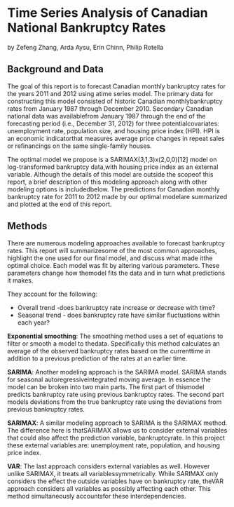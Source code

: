 Time Series Analysis of Canadian National Bankruptcy Rates
==========================================================

by Zefeng Zhang, Arda Aysu, Erin Chinn, Philip Rotella

Background and Data
-------------------

The goal of this report is to forecast Canadian monthly bankruptcy rates for the years 2011 and 2012 using atime series model. The primary data for constructing this model consisted of historic Canadian monthlybankruptcy rates from January 1987 through December 2010. Secondary Canadian national data was availablefrom January 1987 through the end of the forecasting period (i.e., December 31, 2012) for three potentialcovariates: unemployment rate, population size, and housing price index (HPI). HPI is an economic indicatorthat measures average price changes in repeat sales or refinancings on the same single-family houses.

The optimal model we propose is a SARIMAX(3,1,3)x(2,0,0)[12] model on log-transformed bankruptcy data,with housing price index as an external variable. Although the details of this model are outside the scopeof this report, a brief description of this modeling approach along with other modeling options is includedbelow. The predictions for Canadian monthly bankruptcy rate for 2011 to 2012 made by our optimal modelare summarized and plotted at the end of this report.

Methods
-------

There are numerous modeling approaches available to forecast bankruptcy rates. This report will summarizesome of the most common approaches, highlight the one used for our final model, and discuss what made itthe optimal choice. Each model was fit by altering various parameters. These parameters change how themodel fits the data and in turn what predictions it makes. 

They account for the following: 
* Overall trend -does bankruptcy rate increase or decrease with time?
* Seasonal trend - does bankruptcy rate have similar fluctuations within each year?

**Exponential smoothing**: The smoothing method uses a set of equations to filter or smooth a model to thedata. Specifically this method calculates an average of the observed bankruptcy rates based on the currenttime in addition to a previous prediction of the rates at an earlier time.

**SARIMA**: Another modeling approach is the SARIMA model. SARIMA stands for seasonal autoregressiveintegrated moving average. In essence the model can be broken into two main parts. The first part of thismodel predicts bankruptcy rate using previous bankruptcy rates. The second part models deviations from the true bankruptcy rate using the deviations from previous bankruptcy rates.

**SARIMAX**: A similar modeling approach to SARIMA is the SARIMAX method. The difference here is thatSARIMAX allows us to consider external variables that could also affect the prediction variable, bankruptcyrate. In this project these external variables are: unemployment rate, population, and housing price index.

**VAR**: The last approach considers external variables as well. However unlike SARIMAX, it treats all variablessymmetrically. While SARIMAX only considers the effect the outside variables have on bankruptcy rate, theVAR approach considers all variables as possibly affecting each other. This method simultaneously accountsfor these interdependencies.



